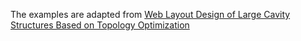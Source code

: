 The examples are adapted from [Web Layout Design of Large Cavity Structures Based on Topology Optimization](https://www.techscience.com/CMES/v138n3/54960)


